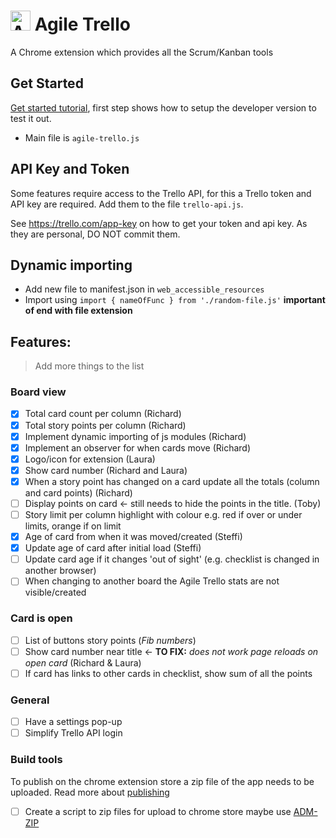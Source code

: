 <h1><img src="https://user-images.githubusercontent.com/1492173/58547259-f692c180-81fe-11e9-8d2a-46a48ef9aa2d.png" alt="Agile Trello logo" width="32" /> Agile Trello</h1>

A Chrome extension which provides all the Scrum/Kanban tools

## Get Started

[Get started tutorial](https://developer.chrome.com/extensions/getstarted), first step shows how to setup the developer version to test it out.

- Main file is `agile-trello.js`

## API Key and Token

Some features require access to the Trello API, for this a Trello token and API key are required. Add them to the file `trello-api.js`.

See https://trello.com/app-key on how to get your token and api key. As they are personal, DO NOT commit them.

## Dynamic importing

- Add new file to manifest.json in `web_accessible_resources`
- Import using `import { nameOfFunc } from './random-file.js'` **important of end with file extension**

## Features:

> Add more things to the list

### Board view

- [x] Total card count per column (Richard)
- [x] Total story points per column (Richard)
- [x] Implement dynamic importing of js modules (Richard)
- [x] Implement an observer for when cards move (Richard)
- [x] Logo/icon for extension (Laura)
- [x] Show card number (Richard and Laura)
- [x] When a story point has changed on a card update all the totals (column and card points) (Richard)
- [ ] Display points on card <- still needs to hide the points in the title. (Toby)
- [ ] Story limit per column highlight with colour e.g. red if over or under limits, orange if on limit
- [x] Age of card from when it was moved/created (Steffi)
- [x] Update age of card after initial load (Steffi)
- [ ] Update card age if it changes 'out of sight' (e.g. checklist is changed in another browser)
- [ ] When changing to another board the Agile Trello stats are not visible/created

### Card is open

- [ ] List of buttons story points (_Fib numbers_)
- [ ] Show card number near title <- **TO FIX:** _does not work page reloads on open card_ (Richard & Laura)
- [ ] If card has links to other cards in checklist, show sum of all the points

### General

- [ ] Have a settings pop-up
- [ ] Simplify Trello API login

### Build tools

To publish on the chrome extension store a zip file of the app needs to be uploaded. Read more about [publishing](https://developer.chrome.com/webstore/publish)

- [ ] Create a script to zip files for upload to chrome store maybe use [ADM-ZIP](https://www.npmjs.com/package/adm-zip)
